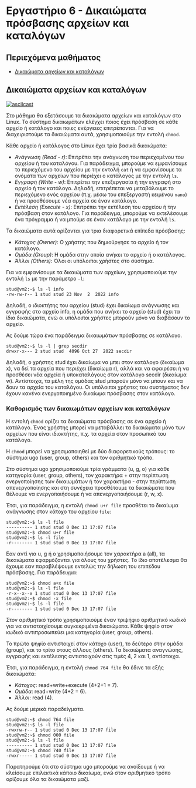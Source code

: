 # Εργαστήριο 6 - Δικαιώματα πρόσβασης αρχείων και καταλόγων

## Περιεχόμενα μαθήματος

- [Δικαιώματα αρχείων και καταλόγων](#δικαιώματα-αρχείων-και-καταλόγων)

## Δικαιώματα αρχείων και καταλόγων

[![asciicast](https://asciinema.org/a/VjkQWNxBDitNJaaPdai00s61z.svg)](https://asciinema.org/a/VjkQWNxBDitNJaaPdai00s61z)

Στο μάθημα θα εξετάσουμε τα δικαιώματα αρχείων και καταλόγων στο Linux. Το σύστημα δικαιωμάτων ελέγχει ποιος έχει πρόσβαση σε κάθε αρχείο ή κατάλογο και ποιες ενέργειες επιτρέπονται. Για να διαχειριστούμε τα δικαιώματα αυτά, χρησιμοποιούμε την εντολή `chmod`.

Κάθε αρχείο ή κατάλογος στο Linux έχει τρία βασικά δικαιώματα:

- *Ανάγνωση (Read - r)*: Επιτρέπει την ανάγνωση του περιεχομένου του αρχείου ή του καταλόγου. Για παράδειγμα, μπορούμε να εμφανίσουμε το περιεχόμενο του αρχείου με την εντολή `cat` ή να εμφανίσουμε τα ονόματα των αρχείων που περιέχει ο κατάλογος με την εντολή `ls`.
- *Εγγραφή (Write - w)*: Επιτρέπει την επεξεργασία ή την εγγραφή στο αρχείο ή τον κατάλογο. Δηλαδή, επιτρέπεται να μεταβάλουμε το περιεχόμενο ενός αρχείου (π.χ. μέσω του επεξεργαστή κειμένου `nano`) ή να προσθέσουμε νέα αρχεία σε έναν κατάλογο.
- *Εκτέλεση (Execute - x)*: Επιτρέπει την εκτέλεση του αρχείου ή την πρόσβαση στον κατάλογο. Για παράδειγμα, μπορούμε να εκτελέσουμε ένα πρόγραμμα ή να μπούμε σε έναν κατάλογο με την εντολή `ls`.

Τα δικαιώματα αυτά ορίζονται για τρια διαφορετικά επίπεδα πρόσβασης:

- *Κάτοχος (Owner)*: Ο χρήστης που δημιούργησε το αρχείο ή τον κατάλογο.
- *Ομάδα (Group)*: Η ομάδα στην οποία ανήκει το αρχείο ή ο κατάλογος.
- *Άλλοι (Others)*: Όλοι οι υπόλοιποι χρήστες στο σύστημα.

Για να εμφανίσουμε τα δικαιώματα των αρχείων, χρησιμοποιούμε την εντολή `ls` με την παράμετρο `-l`:

```console
stud@vm2:~$ ls -l info
-rw-rw-r-- 1 stud stud 23 Nov  2  2022 info
```

Δηλαδή, ο ιδιοκτήτης του αρχείου (stud) έχει δικαίωμα ανάγνωσης και εγγραφής στο αρχείο info, η ομάδα που ανήκει το αρχείο (stud) έχει τα ίδια δικαιώματα, ενώ οι υπόλοιποι χρήστες μπορούν μόνο να διαβάσουν το αρχείο.

Ας δούμε τώρα ένα παράδειγμα δικαιωμάτων πρόσβασης σε κατάλογο.

```console
stud@vm2:~$ ls -l | grep secdir
drwxr-x--- 2 stud stud  4096 Oct 27  2022 secdir
```

Δηλαδή, ο χρήστης stud έχει δικαίωμα να μπει στον κατάλογο (δικαίωμα x), να δεί τα αρχεία που περιέχει (δικαίωμα r), αλλά και να αφαιρέσει ή να προσθέσει νέα αρχεία ή υποκαταλόγους στον κατάλογο secdir (δικαίωμα w). Αντίστοιχα, τα μέλη της ομάδας stud μπορούν μόνο να μπουν και να δουν τα αρχεία του καταλόγου. Οι υπόλοιποι χρήστες του συστήματος δεν έχουν κανένα ενεργοποιημένο δικαίωμα πρόσβασης στον κατάλογο.

### Καθορισμός των δικαιωμάτων αρχείων και καταλόγων
Η εντολή `chmod` ορίζει τα δικαιώματα πρόσβασης σε ένα αρχείο ή κατάλογο. Ένας χρήστης μπορεί να μεταβάλλει τα δικαιώματα μόνο των αρχείων που είναι ιδιοκτήτης, π.χ. τα αρχεία στον προσωπικό του κατάλογο.

Η `chmod` μπορεί να χρησιμοποιηθεί με δύο διαφορετικούς τρόπους: το σύστημα ugo (user, group, others) και τον αριθμητικό τρόπο.

Στο σύστημα ugo χρησιμοποιούμε τρία γράμματα (u, g, o) για κάθε κατηγορία (user, group, others), τον χαρακτήρα + στην περίπτωση ενεργοποίησης των δικαιωμάτων ή τον χαρακτήρα - στην περίπτωση απενεργοποίησης και στη συνέχεια προσθέτουμε τα δικαιώματα που θέλουμε να ενεργοποιήσουμε ή να απενεργοποιήσουμε (r, w, x).

Έτσι, για παράδειγμα, η εντολή `chmod u+r file` προσθέτει το δικαίωμα ανάγνωσης στον κάτοχο του αρχείου `file`:

```console
stud@vm2:~$ ls -l file
---------- 1 stud stud 0 Dec 13 17:07 file
stud@vm2:~$ chmod u+r file
stud@vm2:~$ ls -l file
-r-------- 1 stud stud 0 Dec 13 17:07 file
```

Εαν αντί για u, g ή o χρησιμοποιήσουμε τον χαρακτήρα a (all), τα δικαιώματα εφαρμόζονται για όλους του χρήστες. Το ίδιο αποτέλεσμα θα έχουμε εαν παραβλέψουμε εντελώς την δήλωση του επιπέδου πρόσβασης. Για παράδειγμα:

```console
stud@vm2:~$ chmod a+x file
stud@vm2:~$ ls -l file
-r-x--x--x 1 stud stud 0 Dec 13 17:07 file
stud@vm2:~$ chmod -x file
stud@vm2:~$ ls -l file
-r-------- 1 stud stud 0 Dec 13 17:07 file
```

Στον αριθμητικό τρόπο χρησιμοποιούμε έναν τριψήφιο αριθμητικό κωδικό για να αντιστοιχίσουμε συγκεκριμένα δικαιώματα. Κάθε ψηφίο στον κωδικό αντιπροσωπεύει μια κατηγορία (user, group, others).

Το πρώτο ψηφίο αντιστοιχεί στον κάτοχο (user), το δεύτερο στην ομάδα (group), και το τρίτο στους άλλους (others). Τα δικαιώματα αναγνώσης, εγγραφής και εκτέλεσης αντιστοιχούν στις τιμές 4, 2 και 1, αντίστοιχα.

Έτσι, για παράδειγμα, η εντολή `chmod 764 file` θα έδινε τα εξής δικαιώματα:

- *Κάτοχος*: read+write+execute (4+2+1 = 7).
- *Ομάδα*: read+write (4+2 = 6).
- *Άλλοι*: read (4).

Ας δούμε μερικά παραδείγματα.

```console
stud@vm2:~$ chmod 764 file
stud@vm2:~$ ls -l file
-rwxrw-r-- 1 stud stud 0 Dec 13 17:07 file
stud@vm2:~$ chmod 000 file
stud@vm2:~$ ls -l file
---------- 1 stud stud 0 Dec 13 17:07 file
stud@vm2:~$ chmod 740 file
-rwxr----- 1 stud stud 0 Dec 13 17:07 file
```

Παρατηρούμε ότι στο σύστημα ugo μπορούμε να ανοίξουμε ή να κλείσουμε επιλεκτικά κάποιο δικαίωμα, ενώ στον αριθμητικό τρόπο ορίζουμε όλα τα δικαιώματα μαζί.
